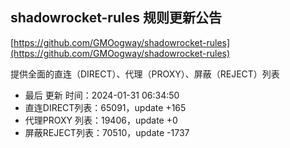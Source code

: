 ## shadowrocket-rules 规则更新公告

[https://github.com/GMOogway/shadowrocket-rules](https://github.com/GMOogway/shadowrocket-rules)

提供全面的直连（DIRECT）、代理（PROXY）、屏蔽（REJECT）列表
- 最后 更新 时间：2024-01-31 06:34:50
- 直连DIRECT列表：65091，update +165
- 代理PROXY 列表：19406，update +0
- 屏蔽REJECT列表：70510，update -1737